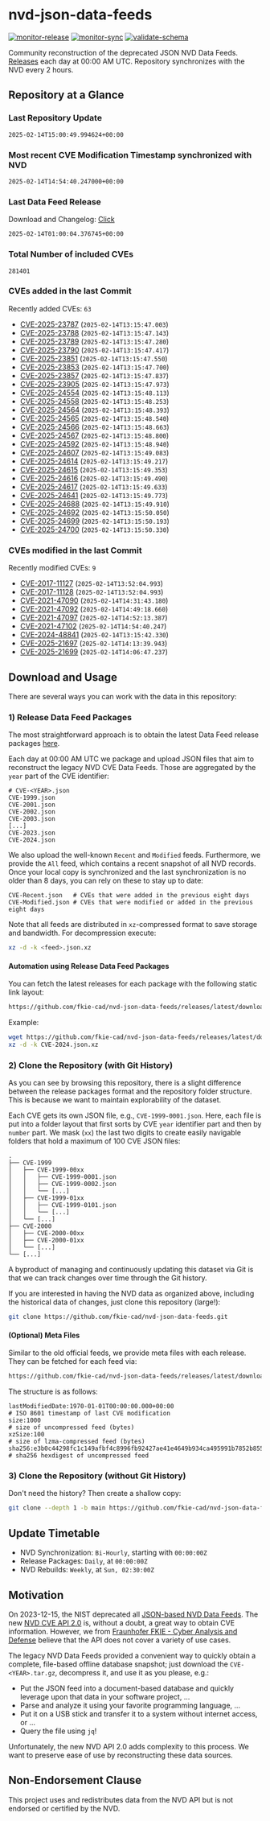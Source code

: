 # nvd-json-data-feeds

[![monitor-release](https://github.com/fkie-cad/nvd-json-data-feeds/actions/workflows/monitor_release.yml/badge.svg)](https://github.com/fkie-cad/nvd-json-data-feeds/actions/workflows/monitor_release.yml)
[![monitor-sync](https://github.com/fkie-cad/nvd-json-data-feeds/actions/workflows/monitor_sync.yml/badge.svg)](https://github.com/fkie-cad/nvd-json-data-feeds/actions/workflows/monitor_sync.yml)
[![validate-schema](https://github.com/fkie-cad/nvd-json-data-feeds/actions/workflows/validate_schema.yml/badge.svg)](https://github.com/fkie-cad/nvd-json-data-feeds/actions/workflows/validate_schema.yml)

Community reconstruction of the deprecated JSON NVD Data Feeds.
[Releases](https://github.com/fkie-cad/nvd-json-data-feeds/releases/latest) each day at 00:00 AM UTC.
Repository synchronizes with the NVD every 2 hours.

## Repository at a Glance

### Last Repository Update

```plain
2025-02-14T15:00:49.994624+00:00
```

### Most recent CVE Modification Timestamp synchronized with NVD

```plain
2025-02-14T14:54:40.247000+00:00
```

### Last Data Feed Release

Download and Changelog: [Click](https://github.com/fkie-cad/nvd-json-data-feeds/releases/latest)

```plain
2025-02-14T01:00:04.376745+00:00
```

### Total Number of included CVEs

```plain
281401
```

### CVEs added in the last Commit

Recently added CVEs: `63`

- [CVE-2025-23787](CVE-2025/CVE-2025-237xx/CVE-2025-23787.json) (`2025-02-14T13:15:47.003`)
- [CVE-2025-23788](CVE-2025/CVE-2025-237xx/CVE-2025-23788.json) (`2025-02-14T13:15:47.143`)
- [CVE-2025-23789](CVE-2025/CVE-2025-237xx/CVE-2025-23789.json) (`2025-02-14T13:15:47.280`)
- [CVE-2025-23790](CVE-2025/CVE-2025-237xx/CVE-2025-23790.json) (`2025-02-14T13:15:47.417`)
- [CVE-2025-23851](CVE-2025/CVE-2025-238xx/CVE-2025-23851.json) (`2025-02-14T13:15:47.550`)
- [CVE-2025-23853](CVE-2025/CVE-2025-238xx/CVE-2025-23853.json) (`2025-02-14T13:15:47.700`)
- [CVE-2025-23857](CVE-2025/CVE-2025-238xx/CVE-2025-23857.json) (`2025-02-14T13:15:47.837`)
- [CVE-2025-23905](CVE-2025/CVE-2025-239xx/CVE-2025-23905.json) (`2025-02-14T13:15:47.973`)
- [CVE-2025-24554](CVE-2025/CVE-2025-245xx/CVE-2025-24554.json) (`2025-02-14T13:15:48.113`)
- [CVE-2025-24558](CVE-2025/CVE-2025-245xx/CVE-2025-24558.json) (`2025-02-14T13:15:48.253`)
- [CVE-2025-24564](CVE-2025/CVE-2025-245xx/CVE-2025-24564.json) (`2025-02-14T13:15:48.393`)
- [CVE-2025-24565](CVE-2025/CVE-2025-245xx/CVE-2025-24565.json) (`2025-02-14T13:15:48.540`)
- [CVE-2025-24566](CVE-2025/CVE-2025-245xx/CVE-2025-24566.json) (`2025-02-14T13:15:48.663`)
- [CVE-2025-24567](CVE-2025/CVE-2025-245xx/CVE-2025-24567.json) (`2025-02-14T13:15:48.800`)
- [CVE-2025-24592](CVE-2025/CVE-2025-245xx/CVE-2025-24592.json) (`2025-02-14T13:15:48.940`)
- [CVE-2025-24607](CVE-2025/CVE-2025-246xx/CVE-2025-24607.json) (`2025-02-14T13:15:49.083`)
- [CVE-2025-24614](CVE-2025/CVE-2025-246xx/CVE-2025-24614.json) (`2025-02-14T13:15:49.217`)
- [CVE-2025-24615](CVE-2025/CVE-2025-246xx/CVE-2025-24615.json) (`2025-02-14T13:15:49.353`)
- [CVE-2025-24616](CVE-2025/CVE-2025-246xx/CVE-2025-24616.json) (`2025-02-14T13:15:49.490`)
- [CVE-2025-24617](CVE-2025/CVE-2025-246xx/CVE-2025-24617.json) (`2025-02-14T13:15:49.633`)
- [CVE-2025-24641](CVE-2025/CVE-2025-246xx/CVE-2025-24641.json) (`2025-02-14T13:15:49.773`)
- [CVE-2025-24688](CVE-2025/CVE-2025-246xx/CVE-2025-24688.json) (`2025-02-14T13:15:49.910`)
- [CVE-2025-24692](CVE-2025/CVE-2025-246xx/CVE-2025-24692.json) (`2025-02-14T13:15:50.050`)
- [CVE-2025-24699](CVE-2025/CVE-2025-246xx/CVE-2025-24699.json) (`2025-02-14T13:15:50.193`)
- [CVE-2025-24700](CVE-2025/CVE-2025-247xx/CVE-2025-24700.json) (`2025-02-14T13:15:50.330`)


### CVEs modified in the last Commit

Recently modified CVEs: `9`

- [CVE-2017-11127](CVE-2017/CVE-2017-111xx/CVE-2017-11127.json) (`2025-02-14T13:52:04.993`)
- [CVE-2017-11128](CVE-2017/CVE-2017-111xx/CVE-2017-11128.json) (`2025-02-14T13:52:04.993`)
- [CVE-2021-47090](CVE-2021/CVE-2021-470xx/CVE-2021-47090.json) (`2025-02-14T14:31:43.180`)
- [CVE-2021-47092](CVE-2021/CVE-2021-470xx/CVE-2021-47092.json) (`2025-02-14T14:49:18.660`)
- [CVE-2021-47097](CVE-2021/CVE-2021-470xx/CVE-2021-47097.json) (`2025-02-14T14:52:13.387`)
- [CVE-2021-47102](CVE-2021/CVE-2021-471xx/CVE-2021-47102.json) (`2025-02-14T14:54:40.247`)
- [CVE-2024-48841](CVE-2024/CVE-2024-488xx/CVE-2024-48841.json) (`2025-02-14T13:15:42.330`)
- [CVE-2025-21697](CVE-2025/CVE-2025-216xx/CVE-2025-21697.json) (`2025-02-14T14:13:39.943`)
- [CVE-2025-21699](CVE-2025/CVE-2025-216xx/CVE-2025-21699.json) (`2025-02-14T14:06:47.237`)


## Download and Usage

There are several ways you can work with the data in this repository:

### 1) Release Data Feed Packages

The most straightforward approach is to obtain the latest Data Feed release packages [here](https://github.com/fkie-cad/nvd-json-data-feeds/releases/latest).

Each day at 00:00 AM UTC we package and upload JSON files that aim to reconstruct the legacy NVD CVE Data Feeds.
Those are aggregated by the `year` part of the CVE identifier:

```
# CVE-<YEAR>.json
CVE-1999.json
CVE-2001.json
CVE-2002.json
CVE-2003.json
[...]
CVE-2023.json
CVE-2024.json
```

We also upload the well-known `Recent` and `Modified` feeds.
Furthermore, we provide the `All` feed, which contains a recent snapshot of all NVD records.
Once your local copy is synchronized and the last synchronization is no older than 8 days, you can rely on these to stay up to date:

```plain
CVE-Recent.json   # CVEs that were added in the previous eight days
CVE-Modified.json # CVEs that were modified or added in the previous eight days
```

Note that all feeds are distributed in `xz`-compressed format to save storage and bandwidth.
For decompression execute:

```sh
xz -d -k <feed>.json.xz
```

#### Automation using Release Data Feed Packages

You can fetch the latest releases for each package with the following static link layout:

```sh
https://github.com/fkie-cad/nvd-json-data-feeds/releases/latest/download/CVE-<YEAR>.json.xz
```

Example:

```sh
wget https://github.com/fkie-cad/nvd-json-data-feeds/releases/latest/download/CVE-2024.json.xz
xz -d -k CVE-2024.json.xz
```

### 2) Clone the Repository (with Git History)

As you can see by browsing this repository, there is a slight difference between the release packages format and the repository folder structure.
This is because we want to maintain explorability of the dataset.

Each CVE gets its own JSON file, e.g., `CVE-1999-0001.json`.
Here, each file is put into a folder layout that first sorts by CVE `year` identifier part and then by `number` part.
We mask (`xx`) the last two digits to create easily navigable folders that hold a maximum of 100 CVE JSON files:

```plain
.
├── CVE-1999
│   ├── CVE-1999-00xx
│   │   ├── CVE-1999-0001.json
│   │   ├── CVE-1999-0002.json
│   │   └── [...]
│   ├── CVE-1999-01xx
│   │   ├── CVE-1999-0101.json
│   │   └── [...]
│   └── [...]
├── CVE-2000
│   ├── CVE-2000-00xx
│   ├── CVE-2000-01xx
│   └── [...]
└── [...]
```

A byproduct of managing and continuously updating this dataset via Git is that we can track changes over time through the Git history.

If you are interested in having the NVD data as organized above, including the historical data of changes, just clone this repository (large!):

```sh
git clone https://github.com/fkie-cad/nvd-json-data-feeds.git
```

#### (Optional) Meta Files

Similar to the old official feeds, we provide meta files with each release. They can be fetched for each feed via:

```sh
https://github.com/fkie-cad/nvd-json-data-feeds/releases/latest/download/CVE-<YEAR>.meta
```

The structure is as follows:

```plain
lastModifiedDate:1970-01-01T00:00:00.000+00:00                          # ISO 8601 timestamp of last CVE modification
size:1000                                                               # size of uncompressed feed (bytes)
xzSize:100                                                              # size of lzma-compressed feed (bytes)
sha256:e3b0c44298fc1c149afbf4c8996fb92427ae41e4649b934ca495991b7852b855 # sha256 hexdigest of uncompressed feed
```

### 3) Clone the Repository (without Git History)

Don't need the history? Then create a shallow copy:

```sh
git clone --depth 1 -b main https://github.com/fkie-cad/nvd-json-data-feeds.git
```


## Update Timetable

* NVD Synchronization: `Bi-Hourly`, starting with `00:00:00Z`
* Release Packages: `Daily`, at `00:00:00Z`
* NVD Rebuilds: `Weekly`, at `Sun, 02:30:00Z`


## Motivation

On 2023-12-15, the NIST deprecated all [JSON-based NVD Data Feeds](https://nvd.nist.gov/vuln/data-feeds#divRetirementBanner-1).
The new [NVD CVE API 2.0](https://nvd.nist.gov/developers/vulnerabilities) is, without a doubt, a great way to obtain CVE information.
However, we from [Fraunhofer FKIE - Cyber Analysis and Defense](https://www.fkie.fraunhofer.de/en/departments/cad.html) believe that the API does not cover a variety of use cases.

The legacy NVD Data Feeds provided a convenient way to quickly obtain a complete, file-based offline database snapshot; just download the `CVE-<YEAR>.tar.gz`, decompress it, and use it as you please, e.g.:

- Put the JSON feed into a document-based database and quickly leverage upon that data in your software project, ...
- Parse and analyze it using your favorite programming language, ...
- Put it on a USB stick and transfer it to a system without internet access, or ...
- Query the file using `jq`!

Unfortunately, the new NVD API 2.0 adds complexity to this process.
We want to preserve ease of use by reconstructing these data sources.

## Non-Endorsement Clause

This project uses and redistributes data from the NVD API but is not endorsed or certified by the NVD.